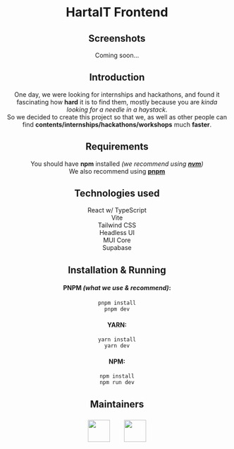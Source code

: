 <center>

# <center> HartaIT Frontend </center>

<!-- Insert image here -->
## <center> Screenshots <center>
Coming soon...
<!-- end -->

## <center> Introduction </center>

 One day, we were looking for internships and hackathons, and found it fascinating how **hard** it is to find them, mostly because you are _kinda looking for a needle in a haystack_. <br>So we decided to create this project so that we, as well as other people can find **contents/internships/hackathons/workshops** much **faster**.

## <center> Requirements </center>

You should have **npm** installed _(we recommend using **<a href="https://github.com/nvm-sh/nvm">nvm</a>**)_
<br>
We also recommend using **<a href="https://pnpm.io/">pnpm</a>**


## <center> Technologies used </center>

React w/ TypeScript<br>
Vite<br>
Tailwind CSS<br>
Headless UI<br>
MUI Core<br>
Supabase

## <center> Installation & Running </center>

#### PNPM _(what we use & recommend)_:

```
pnpm install
pnpm dev
```

#### YARN:
```
yarn install
yarn dev
```

#### NPM:
```
npm install
npm run dev
```

## <center> Maintainers </center>

<h3 style="display:flex; justify-content: center; gap: 2rem;">
<a href="https://github.com/CodexDevv">
<img src="https://avatars.githubusercontent.com/u/63602716?v=4" width="50">
</a>
<a href="https://github.com/Git-Lukyen">
<img src="https://avatars.githubusercontent.com/u/97992385?v=4" width="50">
</a>
</h3>
<h3 style="display:flex; justify-content: center; gap: 20px; margin-top: -10px;">
</h3>

<!-- ### Stefan - <a href="https://github.com/CodexDevv">CodexDEV</a>
### Dracea Lucian - <a href="https://github.com/Git-Lukyen">Git-Lukyen</a> -->

